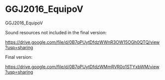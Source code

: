 # GGJ2016_EquipoV
GGJ2016_EquipoV

Sound resources not included in the final version:

https://drive.google.com/file/d/0B7qPUytDfdzWWnR3OW15OGh0QTQ/view?usp=sharing

Final version:

https://drive.google.com/file/d/0B7qPUytDfdzWMmRVR0o1STYxbWM/view?usp=sharing
